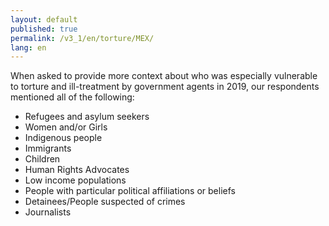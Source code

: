 ```yaml
---
layout: default
published: true
permalink: /v3_1/en/torture/MEX/
lang: en
---
```

When asked to provide more context about who was especially vulnerable to torture and ill-treatment by government agents in 2019, our respondents mentioned all of the following: 

- Refugees and asylum seekers
- Women and/or Girls 
- Indigenous people 
- Immigrants 
- Children 
- Human Rights Advocates 
- Low income populations 
- People with particular political affiliations or beliefs 
- Detainees/People suspected of crimes 
- Journalists
 